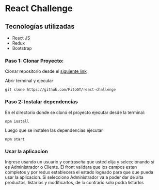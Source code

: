 # React Challenge


## Tecnologías utilizadas

- React JS
- Redux
- Bootstrap

### Paso 1: Clonar Proyecto:

Clonar repositorio desde el [siguiente link](https://github.com/FitoGT/react-challenge)

Abrir terminal y ejecutar 

`git clone https://github.com/FitoGT/react-challenge`

### Paso 2: Instalar dependencias 

En el directorio donde se clonó el proyecto ejecutar desde la terminal:

`npm install`


Luego que se instalen las dependencias ejecutar

`npm start`

### Usar la aplicacion

Ingrese usando un usuario y contraseña que usted elija y seleccionando si es Administrador o Cliente. 
El front validara que los campos esten completos y por redux establecera el estado logeado para que que pueda usar la aplicacion.
Si selecciono Administrador va a poder dar de alta productos, listarlos y modificarlos, de lo contrario solo podra listarlos
